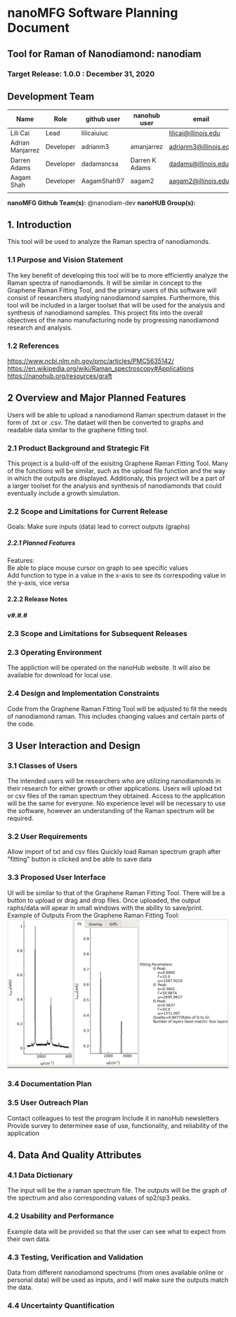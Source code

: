 # nanoMFG Software Planning Document
<!-- Replace text below with long title of project:short-name -->
## Tool for Raman of Nanodiamond: nanodiam
### Target Release: 1.0.0 : December 31, 2020

## Development Team
<!-- Complete table for all team members 
 roles: lead, developer, reviewer
 status: active, inactive
-->
Name | Role | github user | nanohub user | email | status
---|---|---|---|---|---
Lili Cai| Lead | lilicaiuiuc| |lilicai@illinois.edu| active
Adrian Manjarrez | Developer | adrianm3 | amanjarrez | adrianm3@illinois.edu | active
Darren Adams | Developer | dadamsncsa | Darren K Adams| dadams@illinois.edu | active
Aagam Shah | Developer | AagamShah97 | aagam2 | aagam2@illinois.edu | active
 |  |  |  |  | 

**nanoMFG Github Team(s):** @nanodiam-dev
**nanoHUB Group(s):**

## 1. Introduction
This tool will be used to analyze the Raman spectra of nanodiamonds.

### 1.1 Purpose and Vision Statement
<!-- Why are we building this tool?
What is the key benefit
How does it relate to existing tools and existing software?
How does it fit into the overall objectives for the nano **manufacturing** node?
Who will use this software?
-->
The key benefit of developing this tool will be to more efficiently analyze the Raman spectra of nanodiamonds. It will be similar in concept to the Graphene Raman Fitting Tool, and the primary users of this software will consist of researchers studying nanodiamond samples. Furthermore, this tool will be included in a larger toolset that will be used for the analysis and synthesis of nanodiamond samples. This project fits into the overall objectives of the nano manufacturing node by progressing nanodiamond research and analysis.  



### 1.2 References
<!--List any documents or background material that are relevant.  Links are useful. For instance, a link to a wiki or readme page in the project repository, or link to a uploaded file (doc, pdf, ppt, etc.).-->
https://www.ncbi.nlm.nih.gov/pmc/articles/PMC5635142/  
https://en.wikipedia.org/wiki/Raman_spectroscopy#Applications  
https://nanohub.org/resources/graft

## 2 Overview and Major Planned Features
<!--Provide and overview characterising this proposed release.  Describe how users will interact with each proposed feature. Include a schematic/diagram to illustrate an overview of proposed software and achitecture componets for the project-->
Users will be able to upload a nanodiamond Raman spectrum dataset in the form of .txt or .csv. The dataet will then be converted to graphs and readable data similar to the graphene fitting tool.

### 2.1 Product Background and Strategic Fit
<!--Provide context for the proposed product.  Is this a completely new projects, or next version of an existing project? This can include a description of any contextual research, or the status of any existing prototype application.  If this SPD describes a component, describe its relationship to larger system. Can include diagrams.-->
This project is a build-off of the exisitng Graphene Raman Fitting Tool. Many of the functions will be similar, such as the upload file function and the way in which the outputs are displayed. Additionaly, this project will be a part of a larger toolset for the analysis and synthesis of nanodiamonds that could eventually include a growth simulation.

### 2.2 Scope and Limitations for Current Release
<!--List the all planned goals/features for this release.  These should be links to issues.  Add a new subsection for each release.  Equally important, document feature you explicity are not doing at this time-->
Goals:
Make sure inputs (data) lead to correct outputs (graphs)

##### 2.2.1 Planned Features
Features:  
Be able to place mouse cursor on graph to see specific values  
Add function to type in a value in the x-axis to see its correspoding value in the y-axis, vice versa

#### 2.2.2 Release Notes
##### v#.#.#

### 2.3 Scope and Limitations for Subsequent Releases
<!--Short summary of  future envisioned roadmap for subsequent efforts.-->

### 2.3 Operating Environment
<!--Describe the target environment.  Identify components or application that are needed.  Describe technical infrastructure need to support the application.-->
The appliction will be operated on the nanoHub website. It will also be available for download for local use. 

### 2.4 Design and Implementation Constraints
<!--This could include pre-existing code that needs to be incorporated ,a certain programming language or toolkit and software dependencies.  Describe the origin and rationale for each constraint.-->
Code from the Graphene Raman Fitting Tool will be adjusted to fit the needs of nanodiamond raman. This includes changing values and certain parts of the code. 


## 3 User Interaction and Design

### 3.1 Classes of Users
<!--Identify classes (types) of users that you anticipate will use the product.  Provide any relevant context about each class that may influence how the product is used: 
The tasks the class of users will perform
Access and privilege level
Features used
Experience level
Type of interaction
Provide links to any user surveys, questionnaires, interviews, feedback or other relevant information.-->
The intended users will be researchers who are utilizing nanodiamonds in their research for either growth or other applications. 
Users will upload txt or csv files of the raman spectrum they obtained.
Access to the application will be the same for everyone.
No experience level will be necessary to use the software, however an understanding of the Raman spectrum will be required. 


### 3.2 User Requirements
<!-- Provide a list of issue links to document the main set of user requirements to be satisfied by this release.  Use the user requirement template to draft thense issues.  A well written user requirement should be easy to justify (Rational) and should be testable.  List in order of priority as must have, should have or nice to have for each use case. -->
Allow import of txt and csv files
Quickly load Raman spectrum graph after "fitting" button is clicked and be able to save data

### 3.3 Proposed User Interface
<!--Could include drawn mockups, screenshots of prototypes, comparison to existing software and other descriptions.-->
UI will be similar to that of the Graphene Raman Fitting Tool. There will be a button to upload or drag and drop files. Once uploaded, the output raphs/data will apear in small windows with the ability to save/print.  
Example of Outputs From the Graphene Raman Fitting Tool:
<img alt = "Graphene Raman Fitting Tool Output" src = "https://github.com/nanoMFG/nanodiam/blob/adrianm3-patch-1/docs/fitting.PNG">

### 3.4 Documentation Plan
<!-- List planned documentation activities -->

### 3.5 User Outreach Plan
<!-- List upcoming activities designed to elicit user feedback and/or engage new users.  Use issues for activities that will be completed this iteration-->
Contact colleagues to test the program
Include it in nanoHub newsletters
Provide survey to determinee ease of use, functionality, and reliability of the application

## 4. Data And Quality Attributes

### 4.1 Data Dictionary
<!--Summarize inputs and outputs for the application.-->
The input will be the a raman spectrum file. The outputs will be the graph of the spectrum and also corresponding values of sp2/sp3 peaks.  

### 4.2 Usability and Performance
<!--Summarize usability requirements such as easy of adoption for new users (eg example data),  inline documentation, avoiding errors, efficient interaction, etc.  Describe performance expectations  and/or document challenges.  Note you can reference user requirements from above if needed. -->
Example data will be provided so that the user can see what to expect from their own data. 


### 4.3 Testing, Verification and Validation
<!--Describe What data is necessary to verify the basic functionality of the application.  Provide a testing plan that includes a list of issues for each planned activity.  Describe data sets that are needed to test validation.-->
Data from different nanodiamond spectrums (from ones available online or personal data) will be used as inputs, and I will make sure the outputs match the data.

### 4.4 Uncertainty Quantification
<!--Identify and document possible sources of uncertainty. Categorize with standard labels, such as parametric, structural, algorithmic, experimental, interpolation.
Develop a plan for measuring and documenting uncertainty, e.g., using forward propagation or inverse UQ, and showing it in the application, if applicable.-->
